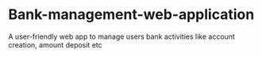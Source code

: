 # Bank-management-web-application
A user-friendly web app to manage users bank activities like account creation, amount deposit etc

